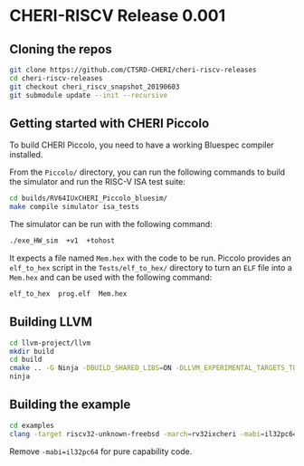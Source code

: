 # CHERI-RISCV Release 0.001

## Cloning the repos

```sh
git clone https://github.com/CTSRD-CHERI/cheri-riscv-releases
cd cheri-riscv-releases
git checkout cheri_riscv_snapshot_20190603
git submodule update --init --recursive
```

## Getting started with CHERI Piccolo

To build CHERI Piccolo, you need to have a working Bluespec compiler installed.

From the `Piccolo/` directory, you can run the following commands to build the simulator and run the RISC-V ISA test suite:

```sh
cd builds/RV64IUxCHERI_Piccolo_bluesim/
make compile simulator isa_tests
```

The simulator can be run with the following command:

```sh
./exe_HW_sim  +v1  +tohost
```

It expects a file named `Mem.hex` with the code to be run. Piccolo provides an `elf_to_hex` script in the `Tests/elf_to_hex/` directory to turn an `ELF` file into a  `Mem.hex` and can be used with the following command:

```sh
elf_to_hex  prog.elf  Mem.hex
```

## Building LLVM

```sh
cd llvm-project/llvm
mkdir build
cd build
cmake .. -G Ninja -DBUILD_SHARED_LIBS=ON -DLLVM_EXPERIMENTAL_TARGETS_TO_BUILD=RISCV -DLLVM_ENABLE_PROJECTS="llvm;clang;lld"
ninja
```

## Building the example

```sh
cd examples
clang -target riscv32-unknown-freebsd -march=rv32ixcheri -mabi=il32pc64 -o cap-mode-memcpy cap-mode-memcpy.c -nostdlib -nostartfiles -fno-inline -ffreestanding -fuse-ld=lld -O2 -Wl,-Ttext-segment=0x80001000
```

Remove `-mabi=il32pc64` for pure capability code.
